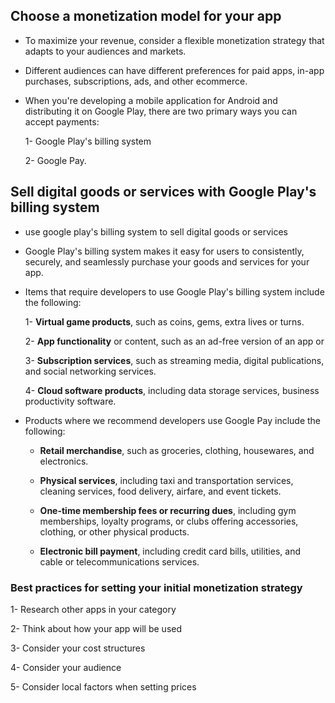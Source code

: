 ## Choose a monetization model for your app 


+ To maximize your revenue, consider a flexible monetization strategy that adapts to your audiences and markets. 

+ Different audiences can have different preferences for paid apps, in-app purchases, subscriptions, ads, and other ecommerce.


+ When you're developing a mobile application for Android and distributing it on Google Play, there are two primary ways you can accept payments:

  1- Google Play's billing system 

  2-  Google Pay.


## Sell digital goods or services with Google Play's billing system

+ use google play's billing system to sell digital goods or services

+ Google Play's billing system makes it easy for users to consistently, securely, and seamlessly purchase your goods and services for your app. 

+ Items that require developers to use Google Play's billing system include the following:

  1- **Virtual game products**, such as coins, gems, extra lives or turns.

  2- **App functionality** or content, such as an ad-free version of an app or 

  3- **Subscription services**, such as streaming media, digital publications, and social networking services.

  4- **Cloud software products**, including data storage services, business productivity software.

+  Products where we recommend developers use Google Pay include the following:

   + **Retail merchandise**, such as groceries, clothing, housewares, and electronics.

   + **Physical services**, including taxi and transportation services, cleaning services, food delivery, airfare, and event tickets.

   + **One-time membership fees or recurring dues**, including gym memberships, loyalty programs, or clubs offering accessories, clothing, or other physical products.

   + **Electronic bill payment**, including credit card bills, utilities, and cable or telecommunications services.


### Best practices for setting your initial monetization strategy

1- Research other apps in your category

2- Think about how your app will be used

3- Consider your cost structures

4- Consider your audience

5- Consider local factors when setting prices